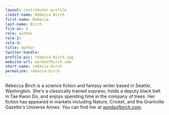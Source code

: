 ```yaml
---
layout: contributor-profile
credit-name: Rebecca Birch
first-name: Rebecca
last-name: Birch
file-as: b
role: author
role-2:
role-3:
title: Author
twitter-handle:
profile-pic: rebecca-birch.jpg
website-url: wordsofbirch.com
short-name: rebecca-birch
permalink: rebecca-birch
---
```

Rebecca Birch is a science fiction and fantasy writer based in Seattle, Washington. She's a classically trained soprano, holds a deputy black belt in Tae Kwon Do, and enjoys spending time in the company of trees. Her fiction has appeared in markets including Nature, Cricket, and the Grantville Gazette's Universe Annex. You can find her at [wordsofbirch.com](http://www.wordsofbirch.com).
